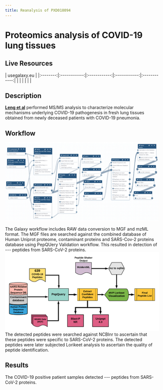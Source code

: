 ```yaml
---
title: Reanalysis of PXD018094
---
```


# Proteomics analysis of COVID-19 lung tissues

## Live Resources

| usegalaxy.eu |
|:--------:|:------------:|:------------:|:------------:|:------------:|
| <FlatShield label="Input data" message="view" href="https://usegalaxy.eu/u/pratikjagtap/h/pxd018241-inputs-for-pepquery-and-lorikeet-analysis  " alt="Raw data" /> |
| <FlatShield label="PXD018094 history1" message="view" href="https://usegalaxy.eu/u/pratikjagtap/h/1pxd018241-dataset-collection-search-for-raw01and02-pepquery-and-lorikeet-analysis-09092020 " alt="Galaxy history" /> |
| <FlatShield label="workflow" message="run" href="https://usegalaxy.eu/u/pratikjagtap/w/imported-single-dataset-pxd018241-workflow-for-pq-and-lk08222020" /> |


## Description

**[Leng et al](https://www.nature.com/articles/s41392-020-00355-9)** performed MS/MS analysis to characterize molecular mechanisms underlying COVID-19 pathogenesis in fresh lung tissues obtained from newly deceased patients with COVID-19 pneumonia. 


## Workflow

![](./img/wf.png)

The Galaxy workflow includes RAW data conversion to MGF and mzML format. The MGF files are searched against the combined database of Human 
Uniprot proteome, contaminant proteins and SARS-Cov-2 proteins database using PepQUery Validation workflow. This resulted in detection of ---
 peptides from SARS-CoV-2 proteins. 
 ![](./../img/wfVal.png)
The detected peptides were searched against NCBInr to ascertain that these peptides were specific to SARS-CoV-2 proteins. The detected peptides 
were later subjected Lorikeet analysis to ascertain the quality of peptide identification.

## Results

The COVID-19 positive patient samples detected --- peptides from SARS-CoV-2 proteins.


